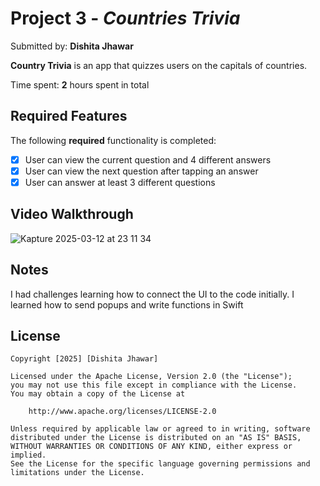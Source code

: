 # Project 3 - *Countries Trivia*

Submitted by: **Dishita Jhawar**

**Country Trivia** is an app that quizzes users on the capitals of countries. 

Time spent: **2** hours spent in total

## Required Features

The following **required** functionality is completed:

- [X] User can view the current question and 4 different answers
- [X] User can view the next question after tapping an answer
- [X] User can answer at least 3 different questions
      
## Video Walkthrough
![Kapture 2025-03-12 at 23 11 34](https://github.com/user-attachments/assets/7dc17873-750e-400d-8555-af518349c0b5)

## Notes

I had challenges learning how to connect the UI to the code initially. I learned how to send popups and write functions in Swift 
## License

    Copyright [2025] [Dishita Jhawar]

    Licensed under the Apache License, Version 2.0 (the "License");
    you may not use this file except in compliance with the License.
    You may obtain a copy of the License at

        http://www.apache.org/licenses/LICENSE-2.0

    Unless required by applicable law or agreed to in writing, software
    distributed under the License is distributed on an "AS IS" BASIS,
    WITHOUT WARRANTIES OR CONDITIONS OF ANY KIND, either express or implied.
    See the License for the specific language governing permissions and
    limitations under the License.



